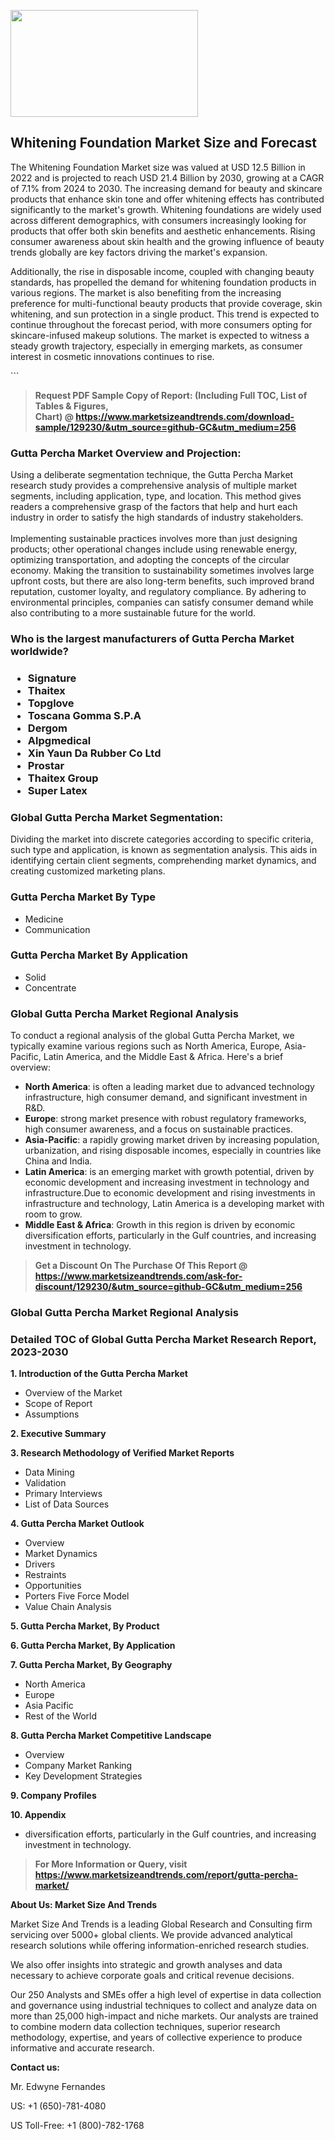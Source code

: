 <p><img class="alignnone size-medium wp-image-20088" src="https://ffe5etoiles.com/wp-content/uploads/2024/12/MST1-300x171.png" alt="" width="300" height="171" /></p><h2>Whitening Foundation Market Size and Forecast</h2><p>The Whitening Foundation Market size was valued at USD 12.5 Billion in 2022 and is projected to reach USD 21.4 Billion by 2030, growing at a CAGR of 7.1% from 2024 to 2030. The increasing demand for beauty and skincare products that enhance skin tone and offer whitening effects has contributed significantly to the market's growth. Whitening foundations are widely used across different demographics, with consumers increasingly looking for products that offer both skin benefits and aesthetic enhancements. Rising consumer awareness about skin health and the growing influence of beauty trends globally are key factors driving the market's expansion.</p><p>Additionally, the rise in disposable income, coupled with changing beauty standards, has propelled the demand for whitening foundation products in various regions. The market is also benefiting from the increasing preference for multi-functional beauty products that provide coverage, skin whitening, and sun protection in a single product. This trend is expected to continue throughout the forecast period, with more consumers opting for skincare-infused makeup solutions. The market is expected to witness a steady growth trajectory, especially in emerging markets, as consumer interest in cosmetic innovations continues to rise.</p>```</p><blockquote id="" class=""><strong>Request PDF Sample Copy of Report: (Including Full TOC, List of Tables &amp; Figures, Chart)&nbsp;@&nbsp;<strong><a href="https://www.marketsizeandtrends.com/download-sample/129230/&utm_source=github-GC&utm_medium=256" target="_blank">https://www.marketsizeandtrends.com/download-sample/129230/&utm_source=github-GC&utm_medium=256</a></strong></strong></blockquote><h3 id="" class="">Gutta Percha Market&nbsp;Overview and Projection:</h3><p id="" class="">Using a deliberate segmentation technique, the Gutta Percha Market research study provides a comprehensive analysis of multiple market segments, including application, type, and location. This method gives readers a comprehensive grasp of the factors that help and hurt each industry in order to satisfy the high standards of industry stakeholders. <br /> <br />Implementing sustainable practices involves more than just designing products; other operational changes include using renewable energy, optimizing transportation, and adopting the concepts of the circular economy. Making the transition to sustainability sometimes involves large upfront costs, but there are also long-term benefits, such improved brand reputation, customer loyalty, and regulatory compliance. By adhering to environmental principles, companies can satisfy consumer demand while also contributing to a more sustainable future for the world.</p><h3 id="" class="">Who is the largest manufacturers of&nbsp;Gutta Percha Market worldwide?</h3><h3 class=""><p><ul><li>Signature </li><li> Thaitex </li><li> Topglove </li><li> Toscana Gomma S.P.A </li><li> Dergom </li><li> Alpgmedical </li><li> Xin Yaun Da Rubber Co Ltd </li><li> Prostar </li><li> Thaitex Group </li><li> Super Latex</li></ul></p></h3><h3 id="" class="">Global&nbsp;Gutta Percha Market Segmentation:</h3><p id="" class="">Dividing the market into discrete categories according to specific criteria, such type and application, is known as segmentation analysis. This aids in identifying certain client segments, comprehending market dynamics, and creating customized marketing plans.</p><h3 id="" class="">Gutta Percha Market&nbsp;By Type</h3><p><p><ul><li>Medicine </li><li> Communication</p></li></ul></p></p><h3 id="" class="">Gutta Percha Market&nbsp;By Application</h3><p class=""><p><ul><li>Solid </li><li> Concentrate</li></ul></p></p><h3 id="" class="">Global Gutta Percha Market Regional Analysis</h3><p id="" class="">To conduct a regional analysis of the global Gutta Percha Market, we typically examine various regions such as North America, Europe, Asia-Pacific, Latin America, and the Middle East &amp; Africa. Here's a brief overview:</p><ul><li><strong>North America</strong>: is often a leading market due to advanced technology infrastructure, high consumer demand, and significant investment in R&amp;D.</li><li><strong>Europe</strong>: strong market presence with robust regulatory frameworks, high consumer awareness, and a focus on sustainable practices.</li><li><strong>Asia-Pacific</strong>: a rapidly growing market driven by increasing population, urbanization, and rising disposable incomes, especially in countries like China and India.</li><li><strong>Latin America</strong>: is an emerging market with growth potential, driven by economic development and increasing investment in technology and infrastructure.Due to economic development and rising investments in infrastructure and technology, Latin America is a developing market with room to grow.</li><li><strong>Middle East &amp; Africa</strong>: Growth in this region is driven by economic diversification efforts, particularly in the Gulf countries, and increasing investment in technology.</li></ul><blockquote id="" class=""><strong>Get a Discount On The Purchase Of This Report @ <strong><a href="https://www.marketsizeandtrends.com/ask-for-discount/129230/&utm_source=github-GC&utm_medium=256" target="_blank">https://www.marketsizeandtrends.com/ask-for-discount/129230/&utm_source=github-GC&utm_medium=256</a></strong></strong></blockquote><h3 id="" class="">Global Gutta Percha Market Regional Analysis</h3><h3 id="" class="">Detailed TOC of Global Gutta Percha Market Research Report, 2023-2030</h3><p id="" class=""><strong>1. Introduction of the Gutta Percha Market</strong></p><ul><li>Overview of the Market</li><li>Scope of Report</li><li>Assumptions</li></ul><p id="" class=""><strong>2. Executive Summary</strong></p><p id="" class=""><strong>3. Research Methodology of Verified Market Reports</strong></p><ul><li>Data Mining</li><li>Validation</li><li>Primary Interviews</li><li>List of Data Sources</li></ul><p id="" class=""><strong>4. Gutta Percha Market Outlook</strong></p><ul><li>Overview</li><li>Market Dynamics</li><li>Drivers</li><li>Restraints</li><li>Opportunities</li><li>Porters Five Force Model</li><li>Value Chain Analysis</li></ul><p id="" class=""><strong>5. Gutta Percha Market, By Product</strong></p><p id="" class=""><strong>6. Gutta Percha Market, By Application</strong></p><p id="" class=""><strong>7. Gutta Percha Market, By Geography</strong></p><ul><li>North America</li><li>Europe</li><li>Asia Pacific</li><li>Rest of the World</li></ul><p id="" class=""><strong>8. Gutta Percha Market Competitive Landscape</strong></p><ul><li>Overview</li><li>Company Market Ranking</li><li>Key Development Strategies</li></ul><p id="" class=""><strong>9. Company Profiles</strong></p><p id="" class=""><strong>10. Appendix</strong></p><ul><li>diversification efforts, particularly in the Gulf countries, and increasing investment in technology.</li></ul><blockquote id="" class=""><strong>For More Information or Query, visit <strong><strong><a href="https://www.marketsizeandtrends.com/report/gutta-percha-market/" target="_blank">https://www.marketsizeandtrends.com/report/gutta-percha-market/</a></strong></strong></strong></blockquote><p id="" class=""><strong>About Us: Market Size And Trends</strong></p><p id="" class="">Market Size And Trends is a leading Global Research and Consulting firm servicing over 5000+ global clients. We provide advanced analytical research solutions while offering information-enriched research studies.</p><p id="" class="">We also offer insights into strategic and growth analyses and data necessary to achieve corporate goals and critical revenue decisions.</p><p id="" class="">Our 250 Analysts and SMEs offer a high level of expertise in data collection and governance using industrial techniques to collect and analyze data on more than 25,000 high-impact and niche markets. Our analysts are trained to combine modern data collection techniques, superior research methodology, expertise, and years of collective experience to produce informative and accurate research.</p><p id="" class=""><strong>Contact us:</strong></p><p id="" class="">Mr. Edwyne Fernandes</p><p id="" class="">US: +1 (650)-781-4080</p><p id="" class="">US Toll-Free: +1 (800)-782-1768</p>

